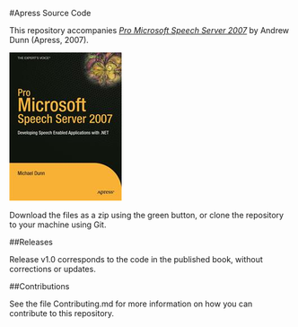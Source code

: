 #Apress Source Code

This repository accompanies [*Pro Microsoft Speech Server 2007*](http://www.apress.com/9781590599020) by Andrew Dunn (Apress, 2007).

![Cover image](9781590599020.jpg)

Download the files as a zip using the green button, or clone the repository to your machine using Git.

##Releases

Release v1.0 corresponds to the code in the published book, without corrections or updates.

##Contributions

See the file Contributing.md for more information on how you can contribute to this repository.
